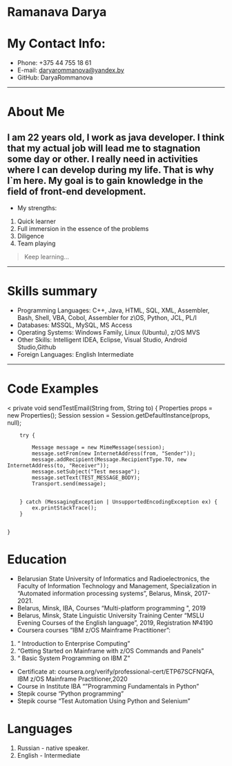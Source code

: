 Ramanava Darya 
========================
My Contact Info:
========================
 * Phone: +375 44 755 18 61
 * E-mail: daryarommanova@yandex.by
 * GitHub: DaryaRommanova
-------------------------
About Me   
========================
I am 22 years old, I work as java developer. I think that my actual job will lead me to stagnation some day or other. I really need in activities where I can develop during my life. That is why I`m here. My goal is to gain knowledge in the field of front-end development.
-------------------------
* My strengths:

1. Quick learner
2. Full immersion in the essence of the problems
3. Diligence
4. Team playing
> Keep learning…
-------------------------
# Skills summary
* Programming Languages:	 C++, Java, HTML, SQL, XML, Assembler, Bash, Shell, VBA, Cobol, Assembler for z\OS, Python, JCL, PL/I
* Databases:	MSSQL, MySQL, MS Access
* Operating Systems:	Windows Family, Linux (Ubuntu), z/OS MVS
* Other Skills:	Intelligent IDEA, Eclipse, Visual Studio, Android Studio,Github
* Foreign Languages:	English	Intermediate
-------------------------
# Code Examples
< private void sendTestEmail(String from, String to) {
        Properties props = new Properties();
        Session session = Session.getDefaultInstance(props, null);

        try {

            Message message = new MimeMessage(session);
            message.setFrom(new InternetAddress(from, "Sender"));
            message.addRecipient(Message.RecipientType.TO, new InternetAddress(to, "Receiver"));
            message.setSubject("Test message");
            message.setText(TEST_MESSAGE_BODY);
            Transport.send(message);


        } catch (MessagingException | UnsupportedEncodingException ex) {
            ex.printStackTrace();
        }


    }
	
# Education
*	Belarusian State University of Informatics and Radioelectronics, the Faculty of Information Technology and Management, Specialization in “Automated information processing systems”, Belarus, Minsk, 2017-2021. 
*	Belarus, Minsk, IBA, Courses “Multi-platform programming ", 2019
*	Belarus, Minsk, State Linguistic University Training Center “MSLU Evening Courses of the English language”, 2019, Registration №4190
*	Coursera courses “IBM z/OS Mainframe Practitioner”:
1.	“ Introduction to Enterprise Computing”
2.	“Getting Started on Mainframe with z/OS Commands and Panels”
3.	“ Basic System Programming on IBM Z”
*	Certificate at: coursera.org/verify/professional-cert/ETP67SCFNQFA, IBM z/OS Mainframe Practitioner,2020
*	Course in Institute IBA “”Programming Fundamentals in Python”
*	Stepik course “Python programming”
*	Stepik course “Test Automation Using Python and Selenium”
# Languages

1. Russian - native speaker.
2. English - Intermediate



